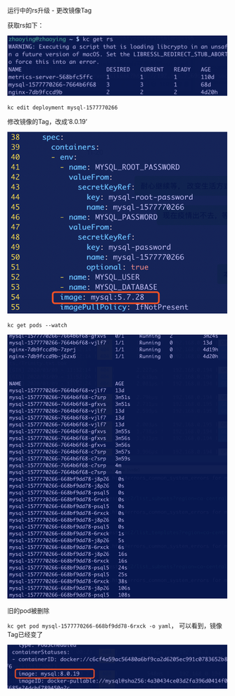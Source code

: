 运行中的rs升级 - 更改镜像Tag

获取rs如下：

<img width="500" src="https://github.com/zhaoyingx/K8sLearning/blob/master/images/26@2x.png">

`kc edit deployment mysql-1577770266`

修改镜像的Tag，改成‘8.0.19’

<img width="500" src="https://github.com/zhaoyingx/K8sLearning/blob/master/images/27@2x.png">

`kc get pods --watch`

<img width="500" src="https://github.com/zhaoyingx/K8sLearning/blob/master/images/28@2x.png">

旧的pod被删除

`kc get pod mysql-1577770266-668bf9dd78-6rxck -o yaml`， 可以看到，镜像Tag已经变了

<img width="500" src="https://github.com/zhaoyingx/K8sLearning/blob/master/images/29@2x.png">